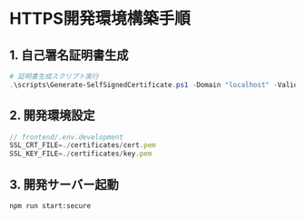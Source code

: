 # HTTPS開発環境構築手順
<!-- 元ファイル: HTTPS-Development-Setup.md -->

## 1. 自己署名証明書生成
```powershell
# 証明書生成スクリプト実行
.\scripts\Generate-SelfSignedCertificate.ps1 -Domain "localhost" -ValidityYears 3
```

## 2. 開発環境設定
```javascript
// frontend/.env.development
SSL_CRT_FILE=./certificates/cert.pem
SSL_KEY_FILE=./certificates/key.pem
```

## 3. 開発サーバー起動
```bash
npm run start:secure